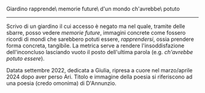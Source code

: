 Giardino rapprende\\
memorie future\\
d'un mondo ch'avrebbe\\
potuto

---
Scrivo di un giardino il cui accesso è negato ma nel quale, tramite delle sbarre, posso vedere _memorie future_, immagini concrete come fossero ricordi di mondi che sarebbero potuti essere, _rapprendersi_, ossia prendere forma concreta, tangibile. La metrica serve a rendere l'insoddisfazione dell'inconcluso lasciando vuoto il posto dell'ultima parola (e.g. _ch'avrebbe potuto essere_).

Datata settembre 2022, dedicata a Giulia, ripresa a cuore nel marzo/aprile 2024 dopo aver perso Ari.
Titolo e immagine della poesia si riferiscono ad una poesia (credo omonima) di D'Annunzio.